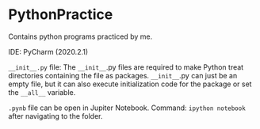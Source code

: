 # PythonPractice
Contains python programs practiced by me.

IDE: PyCharm (2020.2.1)

`__init__.py` file: 
 The `__init__`.py files are required to make Python treat directories containing the file as packages. `__init__`.py can just be an empty file, but it can also execute initialization code for the package or set the `__all__` variable. 
 
 `.pynb` file can be open in Jupiter Notebook. 
 Command: `ipython notebook` after navigating to the folder. 